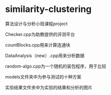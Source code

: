 # similarity-clustering
算法设计与分析小班课程project

Checker.cpp为助教提供的评测平台

countBlocks.cpp用来计算连通块

DataAnalysis（new）.cpp用来分析数据

random-algo.cpp为一个随机的装包程序，用于比较

models文件夹中为参与测试的十种方案

实验结果文件夹中为实验的结果和分析的图片
